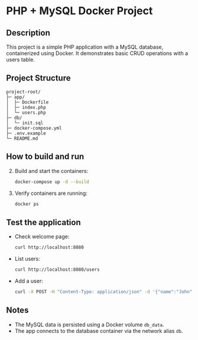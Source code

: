 # PHP + MySQL Docker Project

## Description
This project is a simple PHP application with a MySQL database, containerized using Docker. It demonstrates basic CRUD operations with a users table.

## Project Structure
```
project-root/
├─ app/
│  ├─ Dockerfile
│  ├─ index.php
│  └─ users.php
├─ db/
│  └─ init.sql
├─ docker-compose.yml
├─ .env.example
└─ README.md
```

## How to build and run

2. Build and start the containers:
   ```bash
   docker-compose up -d --build
   ```
3. Verify containers are running:
   ```bash
   docker ps
   ```

## Test the application

- Check welcome page:
  ```bash
  curl http://localhost:8080
  ```

- List users:
  ```bash
  curl http://localhost:8080/users
  ```

- Add a user:
  ```bash
  curl -X POST -H "Content-Type: application/json" -d '{"name":"John","email":"john@example.com"}' http://localhost:8080/users
  ```

## Notes
- The MySQL data is persisted using a Docker volume `db_data`.
- The app connects to the database container via the network alias `db`.
